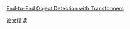 [End-to-End Object Detection with Transformers](https://arxiv.org/abs/2005.12872)

[论文精读](https://www.youtube.com/watch?v=vQTvBaOKbpI)